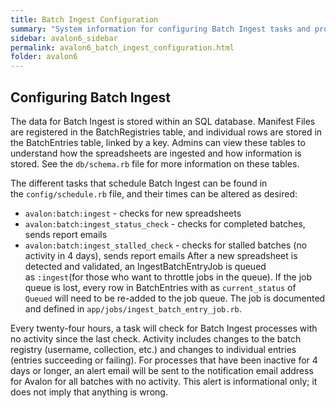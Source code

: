 ```yaml
---
title: Batch Ingest Configuration
summary: "System information for configuring Batch Ingest tasks and processes."
sidebar: avalon6_sidebar
permalink: avalon6_batch_ingest_configuration.html
folder: avalon6
---
```


## Configuring Batch Ingest

The data for Batch Ingest is stored within an SQL database. Manifest Files are registered in the BatchRegistries table, and individual rows are stored in the BatchEntries table, linked by a key. Admins can view these tables to understand how the spreadsheets are ingested and how information is stored. See the `db/schema.rb` file for more information on these tables.

The different tasks that schedule Batch Ingest can be found in the `config/schedule.rb` file, and their times can be altered as desired:

* `avalon:batch:ingest` - checks for new spreadsheets
* `avalon:batch:ingest_status_check` - checks for completed batches, sends report emails
* `avalon:batch:ingest_stalled_check` - checks for stalled batches (no activity in 4 days), sends report emails
After a new spreadsheet is detected and validated, an IngestBatchEntryJob is queued as `:ingest`(for those who want to throttle jobs in the queue). If the job queue is lost, every row in BatchEntries with as `current_status` of `Queued` will need to be re-added to the job queue. The job is documented and defined in `app/jobs/ingest_batch_entry_job.rb`.


Every twenty-four hours, a task will check for Batch Ingest processes with no activity since the last check. Activity includes changes to the batch registry (username, collection, etc.) and changes to individual entries (entries succeeding or failing). For processes that have been inactive for 4 days or longer, an alert email will be sent to the notification email address for Avalon for all batches with no activity. This alert is informational only; it does not imply that anything is wrong.